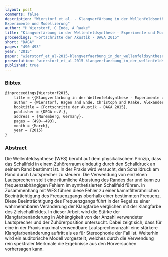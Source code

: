 ```yaml
---
layout: post
comments: false
description: "Wierstorf et al. - Klangverfärbung in der Wellenfeldsynthese -
Experimente und Modellierung"
author: "H Wierstorf, C Ende, A Raake"
title: "Klangverfärbung in der Wellenfeldsynthese - Experimente und Modellierung"
proceedings: "Fortschritte der Akustik - DAGA 2015"
short: "DAGA"
pages: "490-493"
year: "2015"
paper: "wierstorf_et_al-2015-klangverfaerbung_in_der_wellenfeldsynthese.pdf"
presentation: "wierstorf_et_al-2015-klangverfaerbung_in_der_wellenfeldsynthese-presentation.pdf"
published: true
---
```


### Bibtex

```latex
@inproceedings{Wierstorf2015,
    title = {{Klangverfärbung in der Wellenfeldsynthese - Experimente und Modellierung}},
    author = {Wierstorf, Hagen and Ende, Christoph and Raake, Alexander},
    booktitle = {Fortschritte der Akustik - DAGA 2015},
    publisher = {DEGA e.V.},
    address = {Nuremberg, Germany},
    pages = {490--493},
    month = {March},
    year = {2015}
}
```

### Abstract

Die Wellenfeldsynthese (WFS) beruht auf dem physikalischem Prinzip, dass das
Schallfeld in einem Zuhörerraum eindeutig durch den Schalldruck an seinem Rand
bestimmt ist. In der Praxis wird versucht, den Schalldruck am Rand durch
Lautsprecher zu steuern. Die Verwendung von einzelnen Lautsprechern stellt eine
räumliche Abtastung des Randes dar und kann zu frequenzabhängigen Fehlern im
synthetisierten Schallfeld führen. In Zusammenhang mit WFS führen diese Fehler
zu einer kammfilterähnlichen Beeinträchtigung des Frequenzgangs oberhalb einer
bestimmten Frequenz. Diese Beeinträchtigung des Frequenzgangs führt in der Regel
zu einer wahrnehmbaren Veränderung der Klangfarbe verglichen mit der Klangfarbe
des Zielschallfeldes. In dieser Arbeit wird die Stärke der Klangfarbenänderung
in Abhängigkeit von der Anzahl verwendeter Lautsprecher und der Zuhörerposition
untersucht. Dabei zeigt sich, dass für eine in der Praxis maximal verwendbare
Lautsprecheranzahl eine stärkere Klangfarbenänderung auftritt als es für
Stereophonie der Fall ist. Weiterhin wird ein auditorische Modell vorgestellt,
welches durch die Verwendung rein spektraler Merkmale die Ergebnisse aus den
Hörversuchen vorhersagen kann.
